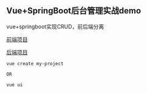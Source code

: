 ## Vue+SpringBoot后台管理实战demo


vue+springboot实现CRUD，前后端分离

[前端项目](https://github.com/Relyonyou/Vue-Element-UI-demo)

[后端项目](https://github.com/Relyonyou/Vue-SpringBoot--demo)

`vue create my-project  `

 `OR `

 ` vue ui `
